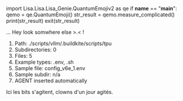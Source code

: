 
import Lisa.Lisa.Lisa_Genie.QuantumEmojiv2 as qe
if __name__ == "__main__":
  qemo = qe.QuantumEmoji()
  str_result = qemo.measure_complicated()
  print(str_result)
  exit(str_result)

... Hey look somwhere else >.< !

1. Path: ./scripts/vllm/.buildkite/scripts/tpu
2. Subdirectories: 0
3. Files: 5
4. Example types: .env, .sh
5. Sample file: config_v6e_1.env
6. Sample subdir: n/a
7. AGENT inserted automatically

Ici les bits s'agitent, clowns d'un jour agités.
